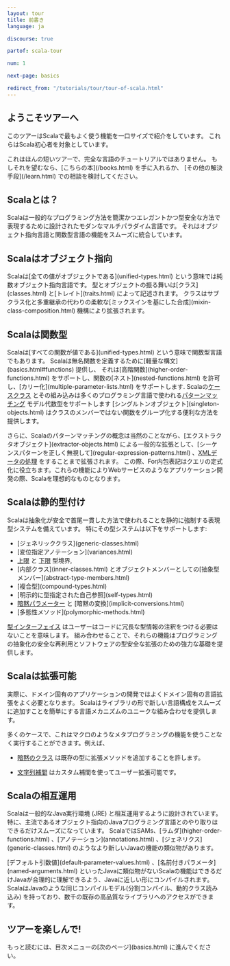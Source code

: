 ```yaml
---
layout: tour
title: 前書き
language: ja

discourse: true

partof: scala-tour

num: 1

next-page: basics

redirect_from: "/tutorials/tour/tour-of-scala.html"
---
```


## ようこそツアーへ
このツアーはScalaで最もよく使う機能を一口サイズで紹介をしています。
これらはScala初心者を対象としています。

これはほんの短いツアーで、完全な言語のチュートリアルではありません。
もしそれを望むなら、[こちらの本](/books.html\) を手に入れるか、
[その他の解決手段](/learn.html\) での相談を検討してください。

## Scalaとは？
Scalaは一般的なプログラミング方法を簡潔かつエレガントかつ型安全な方法で表現するために設計されたモダンなマルチパラダイム言語です。
それはオブジェクト指向言語と関数型言語の機能をスムーズに統合しています。

## Scalaはオブジェクト指向 ##
Scalaは[全ての値がオブジェクトである](unified-types.html\) という意味では純数オブジェクト指向言語です。
型とオブジェクトの振る舞いは[クラス](classes.html\) と[トレイト](traits.html\) によって記述されます。
クラスはサブクラス化と多重継承の代わりの柔軟な[ミックスインを基にした合成](mixin-class-composition.html\) 機構により拡張されます。

## Scalaは関数型 ##
Scalaは[すべての関数が値である](unified-types.html\) という意味で関数型言語でもあります。
Scalaは無名関数を定義するために[軽量な構文](basics.html#functions\) 提供し、
それは[高階関数](higher-order-functions.html\) をサポートし、関数の[ネスト](nested-functions.html\) を許可し、[カリー化](multiple-parameter-lists.html\) をサポートします.
Scalaの[ケースクラス](case-classes.html\\) とその組み込みは多くのプログラミング言語で使われる[パターンマッチング](pattern-matching.html) モデル代数型をサポートします
[シングルトンオブジェクト](singleton-objects.html\) はクラスのメンバーではない関数をグループ化する便利な方法を提供します。

さらに、Scalaのパターンマッチングの概念は当然のことながら、[エクストラクタオブジェクト](extractor-objects.html\) による一般的な拡張として、[シーケンスパターンを正しく無視して](regular-expression-patterns.html\) 、[XMLデータの処理](https://github.com/scala/scala-xml/wiki/XML-Processing\\) をすることまで拡張されます。
この際、For内包表記はクエリの定式化に役立ちます。これらの機能によりWebサービスのようなアプリケーション開発の際、Scalaを理想的なものとなります。

## Scalaは静的型付け ##
Scalaは抽象化が安全で首尾一貫した方法で使われることを静的に強制する表現型システムを備えています。
特にその型システムは以下をサポートします:

* [ジェネリッククラス](generic-classes.html\) 
* [変位指定アノテーション](variances.html\) 
* [上限](upper-type-bounds.html\\) と [下限](lower-type-bounds.html\\) 型境界,
* [内部クラス](inner-classes.html\) とオブジェクトメンバーとしての[抽象型メンバー](abstract-type-members.html\) 
* [複合型](compound-types.html\) 
* [明示的に型指定された自己参照](self-types.html\) 
* [暗黙パラメーター](implicit-parameters.html\\) と [暗黙の変換](implicit-conversions.html\) 
* [多態性メソッド](polymorphic-methods.html\) 

[型インターフェイス](type-inference.html\\) はユーザーはコードに冗長な型情報の注釈をつける必要はないことを意味します。
組み合わせることで、それらの機能はプログラミングの抽象化の安全な再利用とソフトウェアの型安全な拡張のための強力な基礎を提供します。

## Scalaは拡張可能 ##

実際に、ドメイン固有のアプリケーションの開発ではよくドメイン固有の言語拡張をよく必要となります。
Scalaはライブラリの形で新しい言語構成をスムーズに追加すことを簡単にする言語メカニズムのユニークな組み合わせを提供します。

多くのケースで、これはマクロのようなメタプログラミングの機能を使うことなく実行することができます。例えば、

* [暗黙のクラス](http://docs.scala-lang.org/overviews/core/implicit-classes.html\\) は既存の型に拡張メソッドを追加することを許します。

* [文字列補間](/overviews/core/string-interpolation.html\\) はカスタム補間を使ってユーザー拡張可能です。

## Scalaの相互運用

Scalaは一般的なJava実行環境 (JRE\) と相互運用するように設計されています。
特に、主流であるオブジェクト指向のJavaプログラミング言語とのやり取りはできるだけスムーズになっています。
ScalaではSAMs、[ラムダ](higher-order-functions.html\) 、[アノテーション](annotations.html\) 、[ジェネリクス](generic-classes.html\) のようなより新しいJavaの機能の類似物があります。

[デフォルト引数値](default-parameter-values.html\) 、[名前付きパラメータ](named-arguments.html\) 
といったJavaに類似物がないScalaの機能はできるだけJavaが合理的に理解できるよう、Javaに近しい形にコンパイルされます。
ScalaはJavaのような同じコンパイルモデル(分割コンパイル、動的クラス読み込み\) を持っており、数千の既存の高品質なライブラリへのアクセスができます。

## ツアーを楽しんで!

もっと読むには、目次メニューの[次のページ](basics.html\) に進んでください。

